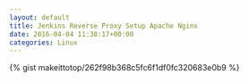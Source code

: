 ```yaml
---
layout: default                                                                                                              
title: Jenkins Reverse Proxy Setup Apache Nginx                                                                                                                       
date: 2016-04-04 11:38:17+00:00                                                                                                                        
categories: Linux                                                                                                                
---                                                                                                                              
```


{% gist makeittotop/262f98b368c5fc6f1df0fc320683e0b9 %}                                                                                                           

